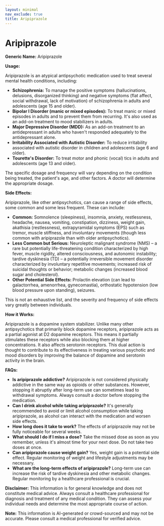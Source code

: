 ```yaml
---
layout: minimal
nav_exclude: true
title: Aripiprazole
---
```


# Aripiprazole

**Generic Name:** Aripiprazole

**Usage:**

Aripiprazole is an atypical antipsychotic medication used to treat several mental health conditions, including:

* **Schizophrenia:**  To manage the positive symptoms (hallucinations, delusions, disorganized thinking) and negative symptoms (flat affect, social withdrawal, lack of motivation) of schizophrenia in adults and adolescents (age 15 and older).
* **Bipolar I Disorder (manic or mixed episodes):** To treat manic or mixed episodes in adults and to prevent them from recurring.  It's also used as an add-on treatment to mood stabilizers in adults.
* **Major Depressive Disorder (MDD):** As an add-on treatment to an antidepressant in adults who haven't responded adequately to the antidepressant alone.
* **Irritability Associated with Autistic Disorder:** To reduce irritability associated with autistic disorder in children and adolescents (age 6 and older).
* **Tourette's Disorder:** To treat motor and phonic (vocal) tics in adults and adolescents (age 13 and older).

The specific dosage and frequency will vary depending on the condition being treated, the patient's age, and other factors.  A doctor will determine the appropriate dosage.


**Side Effects:**

Aripiprazole, like other antipsychotics, can cause a range of side effects, some common and some less frequent.  These can include:

* **Common:**  Somnolence (sleepiness), insomnia, anxiety, restlessness, headache, nausea, vomiting, constipation, dizziness, weight gain, akathisia (restlessness), extrapyramidal symptoms (EPS) such as tremor, muscle stiffness, and involuntary movements (though less common with aripiprazole than with older antipsychotics).
* **Less Common but Serious:**  Neuroleptic malignant syndrome (NMS) – a rare but potentially life-threatening condition characterized by high fever, muscle rigidity, altered consciousness, and autonomic instability; tardive dyskinesia (TD) – a potentially irreversible movement disorder characterized by involuntary repetitive movements;  increased risk of suicidal thoughts or behavior; metabolic changes (increased blood sugar and cholesterol).
* **Other Potential Side Effects:**  Prolactin elevation (can lead to galactorrhea, amenorrhea, gynecomastia), orthostatic hypotension (low blood pressure upon standing), seizures.

This is not an exhaustive list, and the severity and frequency of side effects vary greatly between individuals.


**How it Works:**

Aripiprazole is a dopamine system stabilizer.  Unlike many other antipsychotics that primarily block dopamine receptors, aripiprazole acts as a partial agonist at D2 dopamine receptors.  This means it partially stimulates these receptors while also blocking them at higher concentrations.  It also affects serotonin receptors. This dual action is thought to contribute to its effectiveness in treating various psychotic and mood disorders by improving the balance of dopamine and serotonin activity in the brain.


**FAQs:**

* **Is aripiprazole addictive?**  Aripiprazole is not considered physically addictive in the same way as opioids or other substances. However, stopping it abruptly after long-term use can sometimes lead to withdrawal symptoms.  Always consult a doctor before stopping the medication.
* **Can I drink alcohol while taking aripiprazole?**  It's generally recommended to avoid or limit alcohol consumption while taking aripiprazole, as alcohol can interact with the medication and worsen side effects.
* **How long does it take to work?** The effects of aripiprazole may not be fully noticeable for several weeks.
* **What should I do if I miss a dose?** Take the missed dose as soon as you remember, unless it's almost time for your next dose. Do not take two doses at once.
* **Can aripiprazole cause weight gain?** Yes, weight gain is a potential side effect.  Regular monitoring of weight and lifestyle adjustments may be necessary.
* **What are the long-term effects of aripiprazole?** Long-term use can increase the risk of tardive dyskinesia and other metabolic changes. Regular monitoring by a healthcare professional is crucial.

**Disclaimer:** This information is for general knowledge and does not constitute medical advice.  Always consult a healthcare professional for diagnosis and treatment of any medical condition.  They can assess your individual needs and determine the most appropriate course of action.


**Note:** This information is AI-generated or crowd-sourced and may not be accurate. Please consult a medical professional for verified advice.